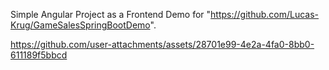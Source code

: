 Simple Angular Project as a Frontend Demo for "https://github.com/Lucas-Krug/GameSalesSpringBootDemo".


https://github.com/user-attachments/assets/28701e99-4e2a-4fa0-8bb0-611189f5bbcd

